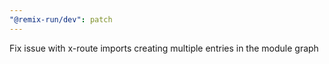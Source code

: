 ```yaml
---
"@remix-run/dev": patch
---
```


Fix issue with x-route imports creating multiple entries in the module graph
